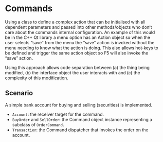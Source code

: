 # Commands

Using a class to define a complex action that can be initialised with all dependent parameters and passed into other methods/objects who don’t care about the commands internal configuration. An example of this would be in the C++ Qt library a menu option has an Action object so when the user selects “save” from the menu the “save” action is invoked without the menu needing to know what the action is doing. This also allows hot-keys to be defined and trigger the same action object so F5 will also invoke the “save” action.

Using this approach allows code separation between (a) the thing being modified, (b) the interface object the user interacts with and (c) the complexity of this modification.


## Scenario

A simple bank account for buying and selling (securities) is implemented.

- `Account`: the receiver target for the command.
- `BuyOrder` and `SellOrder`: the Command object instance representing a subclass of `OrderCommand`.
- `Transaction`: the Command dispatcher that invokes the order on the account.

